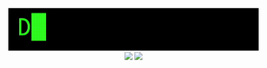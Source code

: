 
<div align="center">
  <img src="name.gif" alt="Name Image" />
</div>

<div align="center">
  <img height="180em" src="https://github-readme-stats.vercel.app/api?username=Davide64-dev&show_icons=true&theme=onedark&include_all_commits=false&count_private=true"/>
  <img height="180em" src="https://github-readme-stats.vercel.app/api/top-langs/?username=Davide64-dev&layout=compact&langs_count=7&theme=onedark"/>
</div>


<!--
**Davide64-dev/Davide64-dev** is a ✨ _special_ ✨ repository because its `README.md` (this file) appears on your GitHub profile.

Here are some ideas to get you started:

- 🔭 I’m currently working on ...
- 🌱 I’m currently learning ...
- 👯 I’m looking to collaborate on ...
- 🤔 I’m looking for help with ...
- 💬 Ask me about ...
- 📫 How to reach me: ...
- 😄 Pronouns: ...
- ⚡ Fun fact: ...
-->
